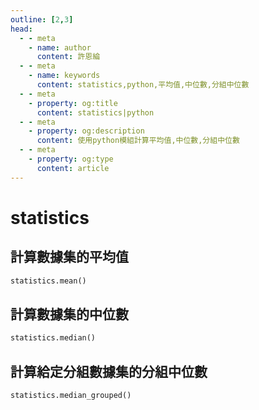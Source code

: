 ```yaml
---
outline: [2,3]
head:
  - - meta
    - name: author
      content: 許恩綸
  - - meta
    - name: keywords
      content: statistics,python,平均值,中位數,分組中位數
  - - meta
    - property: og:title
      content: statistics|python
  - - meta
    - property: og:description
      content: 使用python模組計算平均值,中位數,分組中位數
  - - meta
    - property: og:type
      content: article
---
```


# statistics

## 計算數據集的平均值
```python
statistics.mean()
```

## 計算數據集的中位數
```python
statistics.median()
```

## 計算給定分組數據集的分組中位數
```python
statistics.median_grouped()
```